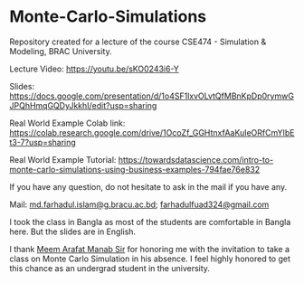 # Monte-Carlo-Simulations
Repository created for a lecture of the course CSE474 - Simulation & Modeling, BRAC University.

Lecture Video: https://youtu.be/sKO0243i6-Y 

Slides: https://docs.google.com/presentation/d/1o4SF1lxvOLvtQfMBnKpDp0rymwGJPQhHmqGQDyJkkhI/edit?usp=sharing 

Real World Example Colab link: https://colab.research.google.com/drive/1OcoZf_GGHtnxfAaKuIeORfCmYIbEt3-7?usp=sharing

Real World Example Tutorial: https://towardsdatascience.com/intro-to-monte-carlo-simulations-using-business-examples-794fae76e832 
 
If you have any question, do not hesitate to ask in the mail if you have any.

Mail: md.farhadul.islam@g.bracu.ac.bd; farhadulfuad324@gmail.com

I took the class in Bangla as most of the students are comfortable in Bangla here. But the slides are in English.

I thank [Meem Arafat Manab Sir](https://www.bracu.ac.bd/about/people/meem-arafat-manab) for honoring me with the invitation to take a class on Monte Carlo Simulation in his absence. I feel highly honored to get this chance as an undergrad student in the university.

